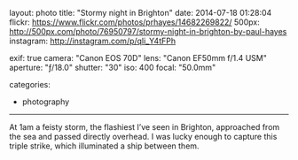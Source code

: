 layout: photo
title: "Stormy night in Brighton"
date: 2014-07-18 01:28:04
flickr: https://www.flickr.com/photos/prhayes/14682269822/
500px: http://500px.com/photo/76950797/stormy-night-in-brighton-by-paul-hayes
instagram: http://instagram.com/p/qli_Y4tFPh

exif: true
camera: "Canon EOS 70D"
lens: "Canon EF50mm f/1.4 USM"
aperture: "ƒ/18.0"
shutter: "30"
iso: 400
focal: "50.0mm"

categories:
  - photography
---

At 1am a feisty storm, the flashiest I’ve seen in Brighton, approached from the sea and passed directly overhead. I was lucky enough to capture this triple strike, which illuminated a ship between them.
